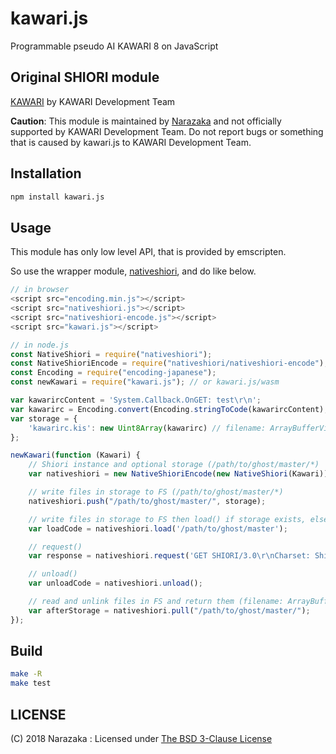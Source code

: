 kawari.js
=======================================

Programmable pseudo AI KAWARI 8 on JavaScript

Original SHIORI module
---------------------------------------

[KAWARI](http://kawari.github.io/) by KAWARI Development Team

**Caution**:
This module is maintained by [Narazaka](http://narazaka.net/) and not officially supported by KAWARI Development Team.
Do not report bugs or something that is caused by kawari.js to KAWARI Development Team.

Installation
---------------------------------------

```bash
npm install kawari.js
```

Usage
---------------------------------------

This module has only low level API, that is provided by emscripten.

So use the wrapper module, [nativeshiori](https://github.com/Narazaka/nativeshiori), and do like below.

```javascript
// in browser
<script src="encoding.min.js"></script>
<script src="nativeshiori.js"></script>
<script src="nativeshiori-encode.js"></script>
<script src="kawari.js"></script>

// in node.js
const NativeShiori = require("nativeshiori");
const NativeShioriEncode = require("nativeshiori/nativeshiori-encode");
const Encoding = require("encoding-japanese");
const newKawari = require("kawari.js"); // or kawari.js/wasm

var kawarircContent = 'System.Callback.OnGET: test\r\n';
var kawarirc = Encoding.convert(Encoding.stringToCode(kawarircContent), 'SJIS', 'UNICODE');
var storage = {
    'kawarirc.kis': new Uint8Array(kawarirc) // filename: ArrayBufferView
};

newKawari(function (Kawari) {
    // Shiori instance and optional storage (/path/to/ghost/master/*)
    var nativeshiori = new NativeShioriEncode(new NativeShiori(Kawari));

    // write files in storage to FS (/path/to/ghost/master/*)
    nativeshiori.push("/path/to/ghost/master/", storage);

    // write files in storage to FS then load() if storage exists, else load()
    var loadCode = nativeshiori.load('/path/to/ghost/master');

    // request()
    var response = nativeshiori.request('GET SHIORI/3.0\r\nCharset: Shift_JIS\r\nID: OnBoot\r\n\r\n');

    // unload()
    var unloadCode = nativeshiori.unload();

    // read and unlink files in FS and return them (filename: ArrayBuffer)
    var afterStorage = nativeshiori.pull("/path/to/ghost/master/");
});
```

Build
--------------------------------

```bash
make -R
make test
```

LICENSE
--------------------------------

(C) 2018 Narazaka : Licensed under [The BSD 3-Clause License](http://narazaka.net/license/BSD3?2018)
